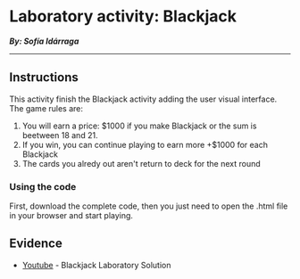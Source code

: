 # Laboratory activity: Blackjack

**_By: Sofía Idárraga_**

---

## Instructions

This activity finish the Blackjack activity adding the user visual interface. The game rules are:

1. You will earn a price: $1000 if you make Blackjack or the sum is beetween 18 and 21.
2. If you win, you can continue playing to earn more +$1000 for each Blackjack
3. The cards you alredy out aren't return to deck for the next round

### Using the code

First, download the complete code, then you just need to open the .html file in your browser and start playing.

## Evidence
- [Youtube](https://youtu.be/4ZkK2zRB1Mk) - Blackjack Laboratory Solution
